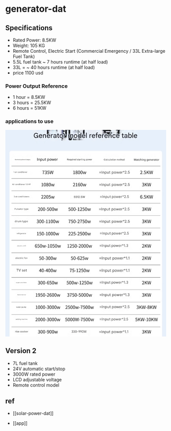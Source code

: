 
# generator-dat

## Specifications

- Rated Power: 8.5KW
- Weight: 105 KG
- Remote Control, Electric Start (Commercial Emergency / 33L Extra-large Fuel Tank)
- 5.5L fuel tank ~ 7 hours runtime (at half load)
- 33L = ~ 40 hours runtime (at half load)
- price 1100 usd 

### Power Output Reference


- 1 hour = 8.5KW
- 3 hours = 25.5KW
- 6 hours = 51KW

### applications to use 

![](2025-07-24-15-21-50.png)

## Version 2

- 7L fuel tank
- 24V automatic start/stop
- 3000W rated power
- LCD adjustable voltage
- Remote control model



## ref 

- [[solar-power-dat]]

- [[app]]
